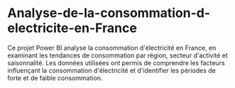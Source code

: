 # Analyse-de-la-consommation-d-electricite-en-France
Ce projet Power BI analyse la consommation d'électricité en France, en examinant les tendances de consommation par région, secteur d'activité et saisonnalité. Les données utilisées ont permis de comprendre les facteurs influençant la consommation d'électricité et d'identifier les périodes de forte et de faible consommation.
